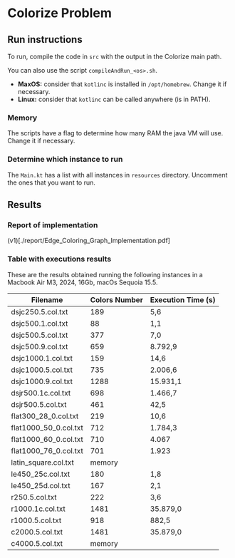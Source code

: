 # Colorize Problem

## Run instructions

To run, compile the code in `src` with the output in the Colorize main path.

You can also use the script `compileAndRun_<os>.sh`. 

- **MaxOS:** consider that `kotlinc` is installed in `/opt/homebrew`. Change it if necessary.
- **Linux:** consider that `kotlinc` can be called anywhere (is in PATH).

### Memory
The scripts have a flag to determine how many RAM the java VM will use. Change it if necessary.

### Determine which instance to run

The `Main.kt` has a list with all instances in `resources` directory. Uncomment the ones that you want to run.


## Results

### Report of implementation

(v1)[./report/Edge_Coloring_Graph_Implementation.pdf]

### Table with executions results

These are the results obtained running the following instances in a Macbook Air M3, 2024, 16Gb, macOs Sequoia 15.5. 

| Filename              | Colors Number | Execution Time (s) |
|-----------------------|---------------|--------------------|
| dsjc250.5.col.txt     | 189           | 5,6                |
| dsjc500.1.col.txt     | 88            | 1,1                |
| dsjc500.5.col.txt     | 377           | 7,0                |
| dsjc500.9.col.txt     | 659           | 8.792,9            |
| dsjc1000.1.col.txt    | 159           | 14,6               |
| dsjc1000.5.col.txt    | 735           | 2.006,6            |
| dsjc1000.9.col.txt    | 1288          | 15.931,1           |
| dsjr500.1c.col.txt    | 698           | 1.466,7            |
| dsjr500.5.col.txt     | 461           | 42,5               |
| flat300_28_0.col.txt  | 219           | 10,6               |
| flat1000_50_0.col.txt | 712           | 1.784,3            |
| flat1000_60_0.col.txt | 710           | 4.067              | 
| flat1000_76_0.col.txt | 701           | 1.923              | 
| latin_square.col.txt  | memory        |                    |
| le450_25c.col.txt     | 180           | 1,8                |
| le450_25d.col.txt     | 167           | 2,1                |
| r250.5.col.txt        | 222           | 3,6                |
| r1000.1c.col.txt      | 1481          | 35.879,0           |
| r1000.5.col.txt       | 918           | 882,5              |
| c2000.5.col.txt       | 1481          | 35.879,0           |
| c4000.5.col.txt       | memory        |                    |
